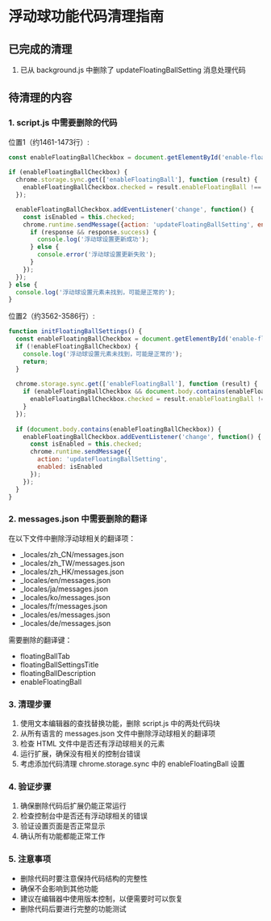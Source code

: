 # 浮动球功能代码清理指南

## 已完成的清理
1. 已从 background.js 中删除了 updateFloatingBallSetting 消息处理代码

## 待清理的内容

### 1. script.js 中需要删除的代码
位置1（约1461-1473行）:
```javascript
const enableFloatingBallCheckbox = document.getElementById('enable-floating-ball');
  
if (enableFloatingBallCheckbox) {
  chrome.storage.sync.get(['enableFloatingBall'], function (result) {
    enableFloatingBallCheckbox.checked = result.enableFloatingBall !== false;
  });

  enableFloatingBallCheckbox.addEventListener('change', function() {
    const isEnabled = this.checked;
    chrome.runtime.sendMessage({action: 'updateFloatingBallSetting', enabled: isEnabled}, function(response) {
      if (response && response.success) {
        console.log('浮动球设置更新成功');
      } else {
        console.error('浮动球设置更新失败');
      }
    });
  });
} else {
  console.log('浮动球设置元素未找到，可能是正常的');
}
```

位置2（约3562-3586行）:
```javascript
function initFloatingBallSettings() {
  const enableFloatingBallCheckbox = document.getElementById('enable-floating-ball');
  if (!enableFloatingBallCheckbox) {
    console.log('浮动球设置元素未找到，可能是正常的');
    return;
  }
  
  chrome.storage.sync.get(['enableFloatingBall'], function (result) {
    if (enableFloatingBallCheckbox && document.body.contains(enableFloatingBallCheckbox)) {
      enableFloatingBallCheckbox.checked = result.enableFloatingBall !== false;
    }
  });
  
  if (document.body.contains(enableFloatingBallCheckbox)) {
    enableFloatingBallCheckbox.addEventListener('change', function() {
      const isEnabled = this.checked;
      chrome.runtime.sendMessage({
        action: 'updateFloatingBallSetting',
        enabled: isEnabled
      });
    });
  }
}
```

### 2. messages.json 中需要删除的翻译
在以下文件中删除浮动球相关的翻译项：
- _locales/zh_CN/messages.json
- _locales/zh_TW/messages.json
- _locales/zh_HK/messages.json
- _locales/en/messages.json
- _locales/ja/messages.json
- _locales/ko/messages.json
- _locales/fr/messages.json
- _locales/es/messages.json
- _locales/de/messages.json

需要删除的翻译键：
- floatingBallTab
- floatingBallSettingsTitle
- floatingBallDescription
- enableFloatingBall

### 3. 清理步骤
1. 使用文本编辑器的查找替换功能，删除 script.js 中的两处代码块
2. 从所有语言的 messages.json 文件中删除浮动球相关的翻译项
3. 检查 HTML 文件中是否还有浮动球相关的元素
4. 运行扩展，确保没有相关的控制台错误
5. 考虑添加代码清理 chrome.storage.sync 中的 enableFloatingBall 设置

### 4. 验证步骤
1. 确保删除代码后扩展仍能正常运行
2. 检查控制台中是否还有浮动球相关的错误
3. 验证设置页面是否正常显示
4. 确认所有功能都能正常工作

### 5. 注意事项
- 删除代码时要注意保持代码结构的完整性
- 确保不会影响到其他功能
- 建议在编辑器中使用版本控制，以便需要时可以恢复
- 删除代码后要进行完整的功能测试 